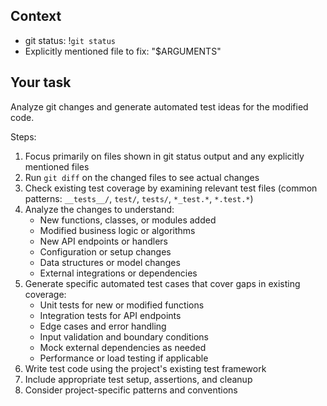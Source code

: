 ## Context

- git status: !`git status`
- Explicitly mentioned file to fix: "$ARGUMENTS"

## Your task

Analyze git changes and generate automated test ideas for the modified code.

Steps:
1. Focus primarily on files shown in git status output and any explicitly mentioned files
2. Run `git diff` on the changed files to see actual changes 
3. Check existing test coverage by examining relevant test files (common patterns: `__tests__/`, `test/`, `tests/`, `*_test.*`, `*.test.*`)
4. Analyze the changes to understand:
   - New functions, classes, or modules added
   - Modified business logic or algorithms
   - New API endpoints or handlers
   - Configuration or setup changes
   - Data structures or model changes
   - External integrations or dependencies
5. Generate specific automated test cases that cover gaps in existing coverage:
   - Unit tests for new or modified functions
   - Integration tests for API endpoints
   - Edge cases and error handling
   - Input validation and boundary conditions
   - Mock external dependencies as needed
   - Performance or load testing if applicable
6. Write test code using the project's existing test framework
7. Include appropriate test setup, assertions, and cleanup
8. Consider project-specific patterns and conventions